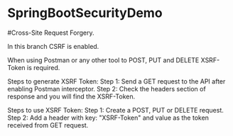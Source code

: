 # SpringBootSecurityDemo
#Cross-Site Request Forgery.

In this branch CSRF is enabled.

When using Postman or any other tool to POST, PUT and DELETE XSRF-Token is required.

Steps to generate XSRF Token:
Step 1: Send a GET request to the API after enabling Postman interceptor.
Step 2: Check the headers section of response and you will find the XSRF-Token.

Steps to use XSRF Token:
Step 1: Create a POST, PUT or DELETE request.
Step 2: Add a header with key: "XSRF-Token" and value as the token received from GET request.
